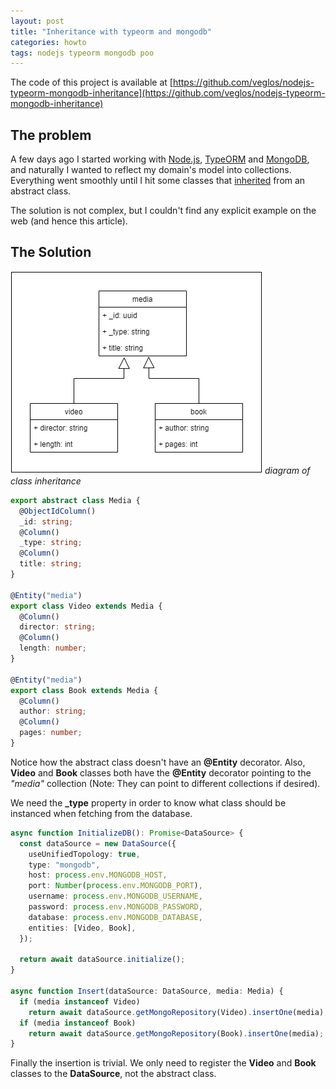 ```yaml
---
layout: post
title: "Inheritance with typeorm and mongodb"
categories: howto
tags: nodejs typeorm mongodb poo
---
```


<!-- @format -->

The code of this project is available at [https://github.com/veglos/nodejs-typeorm-mongodb-inheritance](https://github.com/veglos/nodejs-typeorm-mongodb-inheritance)

## The problem

A few days ago I started working with [Node.js](https://nodejs.org/en/), [TypeORM](https://typeorm.io/) and [MongoDB](https://www.mongodb.com/), and naturally I wanted to reflect my domain's model into collections. Everything went smoothly until I hit some classes that [inherited](http://www.cs.utsa.edu/~cs3443/uml/uml.html) from an abstract class.

The solution is not complex, but I couldn't find any explicit example on the web (and hence this article).

## The Solution

![/diagram-of-class-inheritance](/assets/img/2022-11-18-nodejs-inheritance-with-typeorm-and-mongodb/diagram.png)
_diagram of class inheritance_

```ts
export abstract class Media {
  @ObjectIdColumn()
  _id: string;
  @Column()
  _type: string;
  @Column()
  title: string;
}

@Entity("media")
export class Video extends Media {
  @Column()
  director: string;
  @Column()
  length: number;
}

@Entity("media")
export class Book extends Media {
  @Column()
  author: string;
  @Column()
  pages: number;
}
```

Notice how the abstract class doesn't have an **@Entity** decorator. Also, **Video** and **Book** classes both have the **@Entity** decorator pointing to the _"media"_ collection (Note: They can point to different collections if desired).

We need the **\_type** property in order to know what class should be instanced when fetching from the database.

```ts
async function InitializeDB(): Promise<DataSource> {
  const dataSource = new DataSource({
    useUnifiedTopology: true,
    type: "mongodb",
    host: process.env.MONGODB_HOST,
    port: Number(process.env.MONGODB_PORT),
    username: process.env.MONGODB_USERNAME,
    password: process.env.MONGODB_PASSWORD,
    database: process.env.MONGODB_DATABASE,
    entities: [Video, Book],
  });

  return await dataSource.initialize();
}

async function Insert(dataSource: DataSource, media: Media) {
  if (media instanceof Video)
    return await dataSource.getMongoRepository(Video).insertOne(media);
  if (media instanceof Book)
    return await dataSource.getMongoRepository(Book).insertOne(media);
}
```

Finally the insertion is trivial. We only need to register the **Video** and **Book** classes to the **DataSource**, not the abstract class.
